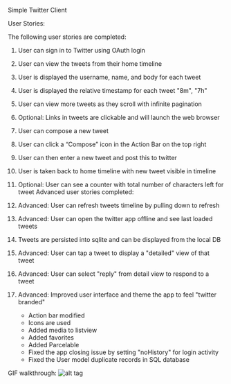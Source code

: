 Simple Twitter Client

User Stories:

The following user stories are completed:

1. User can sign in to Twitter using OAuth login
2. User can view the tweets from their home timeline
3. User is displayed the username, name, and body for each tweet
4. User is displayed the relative timestamp for each tweet "8m", "7h"
5. User can view more tweets as they scroll with infinite pagination
6. Optional: Links in tweets are clickable and will launch the web browser
7. User can compose a new tweet
8. User can click a “Compose” icon in the Action Bar on the top right
9. User can then enter a new tweet and post this to twitter
10. User is taken back to home timeline with new tweet visible in timeline
11. Optional: User can see a counter with total number of characters left for tweet
Advanced user stories completed:

1. Advanced: User can refresh tweets timeline by pulling down to refresh
2. Advanced: User can open the twitter app offline and see last loaded tweets
3. Tweets are persisted into sqlite and can be displayed from the local DB
4. Advanced: User can tap a tweet to display a "detailed" view of that tweet
5. Advanced: User can select "reply" from detail view to respond to a tweet
6. Advanced: Improved user interface and theme the app to feel "twitter branded"
   - Action bar modified
   - Icons are used
   - Added media to listview
   - Added favorites
   - Added Parcelable
   - Fixed the app closing issue by setting "noHistory" for login activity
   - Fixed the User model duplicate records in SQL database

GIF walkthrough:
![alt tag](https://github.com/vvalluri/codepath-instagramviewer/blob/master/codepath-simpletwitterclient-3.gif)


